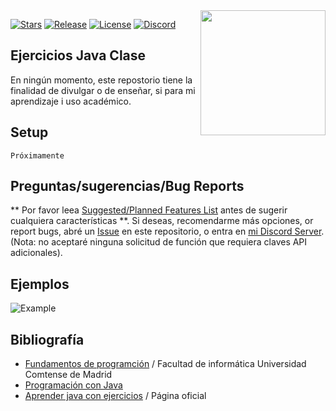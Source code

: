 <img align="right" src="https://i.blogs.es/6091fa/java/1366_2000.jpg" height="200" width="200">

[![Stars](https://img.shields.io/github/stars/jagrosh/MusicBot.svg)](https://github.com/jagrosh/MusicBot/stargazers)
[![Release](https://img.shields.io/github/release/jagrosh/MusicBot.svg)](https://github.com/jagrosh/MusicBot/releases/latest)
[![License](https://img.shields.io/github/license/jagrosh/MusicBot.svg)](https://github.com/jagrosh/MusicBot/blob/master/LICENSE)
[![Discord](https://discordapp.com/api/guilds/147698382092238848/widget.png)](https://discord.gg/UDhdXjW)<br>
## Ejercicios Java Clase


En ningún momento, este repostorio tiene la finalidad de divulgar o de enseñar, si para mi aprendizaje i uso académico.


## Setup
```
Próximamente
```

## Preguntas/sugerencias/Bug Reports
** Por favor leea [Suggested/Planned Features List](https://github.com/jagrosh/MusicBot/projects/1) antes de sugerir cualquiera características **. Si deseas, recomendarme más opciones, or report bugs, abré un [Issue](https://github.com/jagrosh/MusicBot/issues) en este repositorio, o entra en [mi Discord Server](https://discord.gg/0p9LSGoRLu6Pet0k). (Nota: no aceptaré ninguna solicitud de función que requiera claves API adicionales).

## Ejemplos
![Example](https://i.imgur.com/RuS4kky.png)

## Bibliografía
* [Fundamentos de programción](https://docs.google.com/file/d/0Byy7aUl9u4fBdnZjVnZOampmTjA/edit) / Facultad de informática Universidad Comtense de Madrid
* [Programación con Java](https://docs.google.com/file/d/0Byy7aUl9u4fBRnJwc1U5Vkdnalk/edit)
* [Aprender java con ejercicios](https://leanpub.com/aprendejava) / Página oficial 
